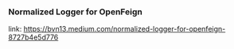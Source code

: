 ### Normalized Logger for OpenFeign

link: https://bvn13.medium.com/normalized-logger-for-openfeign-8727b4e5d776